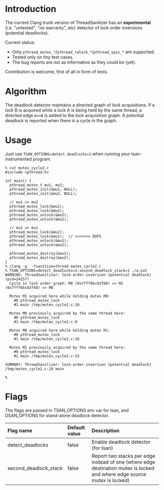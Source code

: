 # Introduction #

The current Clang trunk version of ThreadSanitizer has an **experimental**
(i.e. "untested", "no warranty", etc) detector of lock order inversions (potential deadlocks).

Current status:
  * Only `pthread_mutex_*`/`pthread_rwlock_*`/`pthread_spin_*` are supported.
  * Tested only on tiny test cases.
  * The bug reports are not as informative as they could be (yet).

Contribution is welcome, first of all in form of tests.

# Algorithm #
The deadlock detector maintains a directed graph of lock acquisitions.
If a lock B is acquired while a lock A is being held by the same thread,
a directed edge `A=>B` is added to the lock acquisition graph.
A potential deadlock is reported when there is a cycle in the graph.

# Usage #
Just use `TSAN_OPTIONS=detect_deadlocks=1` when running your tsan-instrumented program.
```
% cat mutex_cycle2.c 
#include <pthread.h>

int main() {
  pthread_mutex_t mu1, mu2;
  pthread_mutex_init(&mu1, NULL);
  pthread_mutex_init(&mu2, NULL);

  // mu1 => mu2
  pthread_mutex_lock(&mu1);
  pthread_mutex_lock(&mu2);
  pthread_mutex_unlock(&mu2);
  pthread_mutex_unlock(&mu1);

  // mu2 => mu1
  pthread_mutex_lock(&mu2);
  pthread_mutex_lock(&mu1);  // <<<<<<< OOPS
  pthread_mutex_unlock(&mu1);
  pthread_mutex_unlock(&mu2);

  pthread_mutex_destroy(&mu1);
  pthread_mutex_destroy(&mu2);
}
% clang -g  -fsanitize=thread mutex_cycle2.c
% TSAN_OPTIONS=detect_deadlocks=1:second_deadlock_stack=1 ./a.out 
WARNING: ThreadSanitizer: lock-order-inversion (potential deadlock) (pid=24257)
  Cycle in lock order graph: M0 (0x7fff6bc83f68) => M1 (0x7fff6bc83f40) => M0
  
  Mutex M1 acquired here while holding mutex M0:
    #0 pthread_mutex_lock
    #1 main /tmp/mutex_cycle2.c:10
    
  Mutex M0 previously acquired by the same thread here:
    #0 pthread_mutex_lock
    #1 main /tmp/mutex_cycle2.c:9
    
  Mutex M0 acquired here while holding mutex M1:
    #0 pthread_mutex_lock
    #1 main /tmp/mutex_cycle2.c:16
    
  Mutex M1 previously acquired by the same thread here:
    #0 pthread_mutex_lock
    #1 main /tmp/mutex_cycle2.c:15
    
SUMMARY: ThreadSanitizer: lock-order-inversion (potential deadlock) /tmp/mutex_cycle2.c:10 main

% 
```

# Flags #
The flags are passed in TSAN\_OPTIONS env var for tsan, and DSAN\_OPTIONS for stand-alone deadlock detector.

| Flag name | Default value | Description |
|:----------|:--------------|:------------|
| detect\_deadlocks | false         | Enable deadlock detector (for tsan) |
| second\_deadlock\_stack | false         | Report two stacks per edge instead of one (where edge destination mutex is locked and where edge source mutex is locked) |